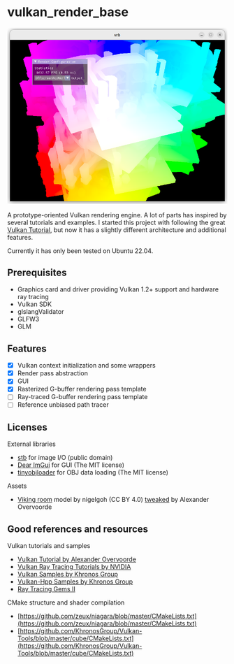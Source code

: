 # vulkan_render_base

![teaser](./docs/imgs/2023-01-06-02-25-57.png)

A prototype-oriented Vulkan rendering engine. A lot of parts has inspired by several tutorials and examples. I started this project with following the great [Vulkan Tutorial](https://vulkan-tutorial.com/), but now it has a slightly different architecture and additional features.

Currently it has only been tested on Ubuntu 22.04.

## Prerequisites

- Graphics card and driver providing Vulkan 1.2+ support and hardware ray tracing
- Vulkan SDK
- glslangValidator
- GLFW3
- GLM

## Features

- [x] Vulkan context initialization and some wrappers
- [x] Render pass abstraction
- [x] GUI
- [x] Rasterized G-buffer rendering pass template
- [ ] Ray-traced G-buffer rendering pass template
- [ ] Reference unbiased path tracer

## Licenses

External libraries
- [stb](https://github.com/nothings/stb) for image I/O (public domain)
- [Dear ImGui](https://github.com/ocornut/imgui) for GUI (The MIT license)
- [tinyobjloader](https://github.com/tinyobjloader/tinyobjloader) for OBJ data loading (The MIT license)

Assets
- [Viking room](https://sketchfab.com/3d-models/viking-room-a49f1b8e4f5c4ecf9e1fe7d81915ad38) model by nigelgoh (CC BY 4.0) [tweaked](https://vulkan-tutorial.com/Loading_models) by Alexander Overvoorde

## Good references and resources

Vulkan tutorials and samples

- [Vulkan Tutorial by Alexander Overvoorde](https://vulkan-tutorial.com/)
- [Vulkan Ray Tracing Tutorials by NVIDIA](https://github.com/nvpro-samples/vk_raytracing_tutorial_KHR)
- [Vulkan Samples by Khronos Group](https://github.com/KhronosGroup/Vulkan-Samples)
- [Vulkan-Hpp Samples by Khronos Group](https://github.com/KhronosGroup/Vulkan-Hpp/tree/master/samples)
- [Ray Tracing Gems II](http://www.realtimerendering.com/raytracinggems/rtg2/)

CMake structure and shader compilation

- [https://github.com/zeux/niagara/blob/master/CMakeLists.txt](https://github.com/zeux/niagara/blob/master/CMakeLists.txt)
- [https://github.com/KhronosGroup/Vulkan-Tools/blob/master/cube/CMakeLists.txt](https://github.com/KhronosGroup/Vulkan-Tools/blob/master/cube/CMakeLists.txt)